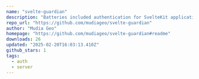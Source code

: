 ```yaml
---
name: "svelte-guardian"
description: "Batteries included authentication for SvelteKit applications."
repo_url: "https://github.com/mudiageo/svelte-guardian"
author: "Mudia Geo"
homepage: "https://github.com/mudiageo/svelte-guardian#readme"
downloads: 26
updated: "2025-02-20T16:03:13.410Z"
github_stars: 1
tags: 
  - auth
  - server
---
```

